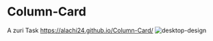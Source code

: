# Column-Card
A zuri Task
https://alachi24.github.io/Column-Card/
![desktop-design](https://user-images.githubusercontent.com/97548378/174916220-1fd8a60e-c6a3-46fe-8377-15b7ef84e87e.jpg)
